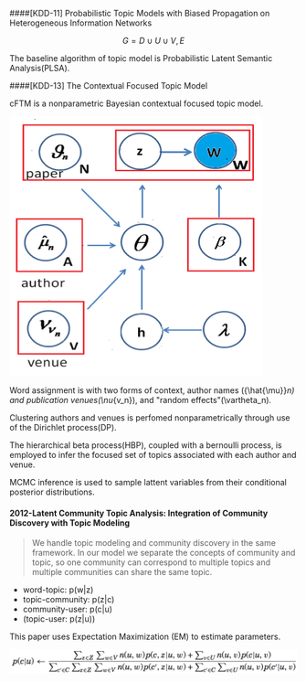 ####[KDD-11] Probabilistic Topic Models with Biased Propagation on Heterogeneous Information Networks

$$G={ D\cup U\cup V,E} $$

The baseline algorithm of topic model is Probabilistic Latent Semantic Analysis(PLSA). 

####[KDD-13] The Contextual Focused Topic Model

cFTM is a nonparametric Bayesian contextual focused topic model. 

![image](cFTM.png)

Word assignment is with two forms of context, author names ({\hat{\mu}}_n) and publication venues(\nu_{v_n}), and "random effects"(\vartheta_n). 

Clustering authors and venues is perfomed nonparametrically through use of the Dirichlet process(DP). 

The hierarchical beta process(HBP), coupled with a bernoulli process, is employed to infer the focused set of topics associated with each author and venue. 

MCMC inference is used to sample lattent variables from their conditional posterior distributions. 

#### 2012-Latent Community Topic Analysis: Integration of Community Discovery with Topic Modeling

> We handle topic modeling and community discovery in the same framework. In our model we separate the concepts of community and topic, so one community can correspond to multiple topics and multiple communities can share the same topic.

+ word-topic: p(w|z)
+ topic-community: p(z|c)
+ community-user: p(c|u)
+ (topic-user: p(z|u))

This paper uses Expectation Maximization (EM) to estimate parameters. 

![image](LCTA.png)
